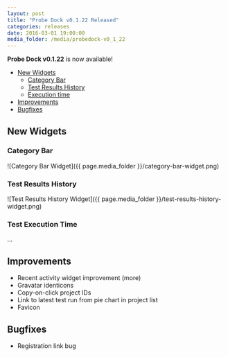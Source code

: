 ```yaml
---
layout: post
title: "Probe Dock v0.1.22 Released"
categories: releases
date: 2016-03-01 19:00:00
media_folder: /media/probedock-v0_1_22
---
```


**Probe Dock v0.1.22** is now available!

* [New Widgets](#widgets)
  * [Category Bar](#category-bar-widget)
  * [Test Results History](#test-results-history-widget)
  * [Execution time](#test-execution-time-widget)
* [Improvements](#improvements)
* [Bugfixes](#bugfixes)



<a name="widgets"></a>

## New Widgets



<a name="category-bar-widget"></a>

### Category Bar

![Category Bar Widget]({{ page.media_folder }}/category-bar-widget.png)



<a name="test-results-history-widget"></a>

### Test Results History

![Test Results History Widget]({{ page.media_folder }}/test-results-history-widget.png)



<a name="test-execution-time-widget"></a>

### Test Execution Time

...



<a name="improvements"></a>

## Improvements

* Recent activity widget improvement (more)
* Gravatar identicons
* Copy-on-click project IDs
* Link to latest test run from pie chart in project list
* Favicon



<a name="bugfixes"></a>

## Bugfixes

* Registration link bug
